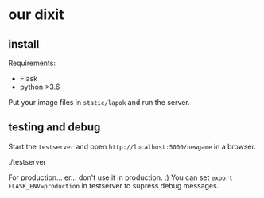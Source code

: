 # our dixit

## install

Requirements:

* Flask
* python >3.6

Put your image files in `static/lapok` and run the server.

## testing and debug

Start the `testserver` and open `http://localhost:5000/newgame` in a browser.
  
  ./testserver
  
For production... er... don't use it in production. :) You can set `export FLASK_ENV=production` in testserver to supress debug messages.
  
